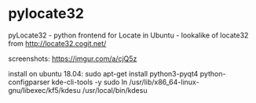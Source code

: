 # pylocate32
pyLocate32 - python frontend for Locate in Ubuntu - lookalike of locate32 from http://locate32.cogit.net/

screenshots: https://imgur.com/a/cjQ5z


install on ubuntu 18.04:
sudo apt-get install python3-pyqt4 python-configparser kde-cli-tools -y
sudo ln /usr/lib/x86_64-linux-gnu/libexec/kf5/kdesu /usr/local/bin/kdesu
